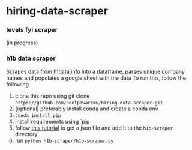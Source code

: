 # hiring-data-scraper
### levels fyi scraper
(in progress)

### h1b data scraper
Scrapes data from [h1data.info](https://h1bdata.info/) into a dataframe, parses unique company names and populates a google sheet with the data
To run this, follow the following
1. clone this repo using git clone `https://github.com/neelpawarcmu/hiring-data-scraper.git`
1. (optional) preferably install conda and create a conda env
1. `conda install pip`
2. install requirements using `pip
3. follow [this tutorial]('https://docs.gspread.org/en/latest/oauth2.html') to get a json file and add it to the `h1b-scraper` directory
4. run `python h1b-scraper/h1b-scraper.py`